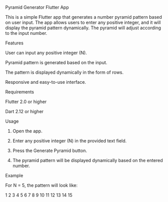 Pyramid Generator Flutter App

This is a simple Flutter app that generates a number pyramid pattern based on user input. The app allows users to enter any positive integer, and it will display the pyramid pattern dynamically. The pyramid will adjust according to the input number.

Features

User can input any positive integer (N).

Pyramid pattern is generated based on the input.

The pattern is displayed dynamically in the form of rows.

Responsive and easy-to-use interface.


Requirements

Flutter 2.0 or higher

Dart 2.12 or higher

Usage

1. Open the app.


2. Enter any positive integer (N) in the provided text field.


3. Press the Generate Pyramid button.


4. The pyramid pattern will be displayed dynamically based on the entered number.



Example

For N = 5, the pattern will look like:

1
2 3
4 5 6
7 8 9 10
11 12 13 14 15




